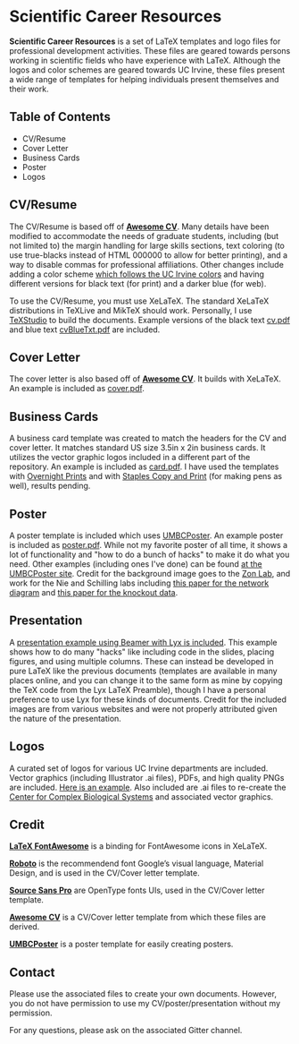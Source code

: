 # Scientific Career Resources

**Scientific Career Resources** is a set of LaTeX templates and logo files for professional development activities. These files are geared towards persons working in scientific fields who have experience with LaTeX. Although the logos and color schemes are geared towards UC Irvine, these files present a wide range of templates for helping individuals present themselves and their work. 

## Table of Contents

* CV/Resume
* Cover Letter
* Business Cards
* Poster
* Logos

## CV/Resume

The CV/Resume is based off of [**Awesome CV**](https://github.com/posquit0/Awesome-CV). Many details have been modified to accommodate the needs of graduate students, including (but not limited to) the margin handling for large skills sections, text coloring (to use true-blacks instead of HTML 000000 to allow for better printing), and a way to disable commas for professional affiliations. Other changes include adding a color scheme [which follows the UC Irvine colors](https://communications.uci.edu/campus-resources/graphic-standards/colors.php) and having different versions for black text (for print) and a darker blue (for web).

To use the CV/Resume, you must use XeLaTeX. The standard XeLaTeX distributions in TeXLive and MikTeX should work. Personally, I use [TeXStudio](http://www.texstudio.org/) to build the documents. Example versions of the black text [cv.pdf](https://github.com/ChrisRackauckas/ScientificCareerResources/blob/master/ProfessionalTools/cv.pdf) and blue text [cvBlueTxt.pdf](https://github.com/ChrisRackauckas/ScientificCareerResources/blob/master/ProfessionalTools/cvBlueTxt.pdf) are included.

## Cover Letter

The cover letter is also based off of [**Awesome CV**](https://github.com/posquit0/Awesome-CV). It builds with XeLaTeX. An example is included as [cover.pdf](https://github.com/ChrisRackauckas/ScientificCareerResources/blob/master/ProfessionalTools/coverletter.pdf).

## Business Cards

A business card template was created to match the headers for the CV and cover letter. It matches standard US size 3.5in x 2in business cards. It utilizes the vector graphic logos included in a different part of the repository. An example is included as [card.pdf](https://github.com/ChrisRackauckas/ScientificCareerResources/blob/master/ProfessionalTools/card.pdf). I have used the templates with [Overnight Prints](http://www.overnightprints.com/) and with [Staples Copy and Print](http://www.staples.com/sbd/content/copyandprint/) (for making pens as well), results pending.

## Poster

A poster template is included which uses [UMBCPoster](http://userpages.umbc.edu/~rostamia/umbcposter/). An example poster is included as [poster.pdf](https://github.com/ChrisRackauckas/ScientificCareerResources/blob/master/Poster/poster.pdf). While not my favorite poster of all time, it shows a lot of functionality and "how to do a bunch of hacks" to make it do what you need. Other examples (including ones I've done) can be found [at the UMBCPoster site](http://userpages.umbc.edu/~rostamia/umbcposter/). Credit for the background image goes to the [Zon Lab](http://stemcell.childrenshospital.org/about-us/leadership-faculty-staff/leonard-zon/), and work for the Nie and Schilling labs including [this paper for the network diagram](http://www.sciencedirect.com/science/article/pii/S0959437X12001426) and [this paper for the knockout data](http://elifesciences.org/content/5/e14034v1).

## Presentation

A [presentation example using Beamer with Lyx is included](https://github.com/ChrisRackauckas/ScientificCareerResources/blob/master/Presentation/Parallel%20Computing.pdf). This example shows how to do many "hacks" like including code in the slides, placing figures, and using multiple columns. These can instead be developed in pure LaTeX like the previous documents (templates are available in many places online, and you can change it to the same form as mine by copying the TeX code from the Lyx LaTeX Preamble), though I have a personal preference to use Lyx for these kinds of documents. Credit for the included images are from various websites and were not properly attributed given the nature of the presentation.

## Logos

A curated set of logos for various UC Irvine departments are included. Vector graphics (including Illustrator .ai files), PDFs, and high quality PNGs are included. [Here is an example](https://github.com/ChrisRackauckas/ScientificCareerResources/blob/master/uciLogos/Math/mathBioLogo.pdf). Also included are .ai files to re-create the [Center for Complex Biological Systems](http://ccbs.uci.edu/) and associated vector graphics.

## Credit

[**LaTeX FontAwesome**](https://github.com/furl/latex-fontawesome) is a binding for FontAwesome icons in XeLaTeX.

[**Roboto**](https://github.com/google/roboto) is the recommendend font Google’s visual language, Material Design, and is used in the CV/Cover letter template.

[**Source Sans Pro**](https://github.com/adobe-fonts/source-sans-pro) are OpenType fonts UIs, used in the CV/Cover letter template.

[**Awesome CV**](https://github.com/posquit0/Awesome-CV) is a CV/Cover letter template from which these files are derived.

[**UMBCPoster**](http://userpages.umbc.edu/~rostamia/umbcposter/) is a poster template for easily creating posters.

## Contact

Please use the associated files to create your own documents. However, you do not have permission to use my CV/poster/presentation without my permission.

For any questions, please ask on the associated Gitter channel.
